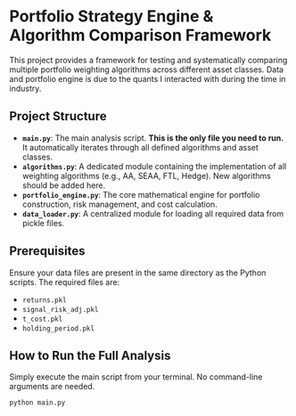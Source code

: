 # Portfolio Strategy Engine & Algorithm Comparison Framework

This project provides a framework for testing and systematically comparing multiple portfolio weighting algorithms across different asset classes. Data and portfolio engine is due to the quants I interacted with during the time in industry.

## Project Structure

- **`main.py`**: The main analysis script. **This is the only file you need to run.** It automatically iterates through all defined algorithms and asset classes.
- **`algorithms.py`**: A dedicated module containing the implementation of all weighting algorithms (e.g., AA, SEAA, FTL, Hedge). New algorithms should be added here.
- **`portfolio_engine.py`**: The core mathematical engine for portfolio construction, risk management, and cost calculation.
- **`data_loader.py`**: A centralized module for loading all required data from pickle files.

## Prerequisites

Ensure your data files are present in the same directory as the Python scripts. The required files are:
- `returns.pkl`
- `signal_risk_adj.pkl`
- `t_cost.pkl`
- `holding_period.pkl`

## How to Run the Full Analysis

Simply execute the main script from your terminal. No command-line arguments are needed.

```bash
python main.py